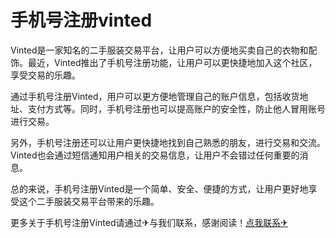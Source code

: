# 手机号注册vinted

Vinted是一家知名的二手服装交易平台，让用户可以方便地买卖自己的衣物和配饰。最近，Vinted推出了手机号注册功能，让用户可以更快捷地加入这个社区，享受交易的乐趣。

通过手机号注册Vinted，用户可以更方便地管理自己的账户信息，包括收货地址、支付方式等。同时，手机号注册也可以提高账户的安全性，防止他人冒用账号进行交易。

另外，手机号注册还可以让用户更快捷地找到自己熟悉的朋友，进行交易和交流。Vinted也会通过短信通知用户相关的交易信息，让用户不会错过任何重要的消息。

总的来说，手机号注册Vinted是一个简单、安全、便捷的方式，让用户更好地享受这个二手服装交易平台带来的乐趣。

更多关于手机号注册Vinted请通过✈与我们联系，感谢阅读！[点我联系✈](https://news.G208.com)